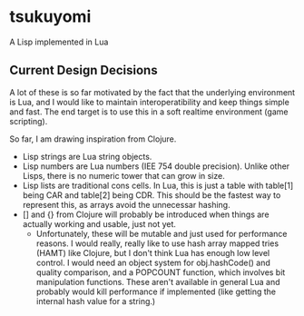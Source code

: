tsukuyomi
=========

A Lisp implemented in Lua

Current Design Decisions
------------------------
A lot of these is so far motivated by the fact that the underlying environment is Lua, and I would like to maintain interoperatibility and keep things simple and fast. The end target is to use this in a soft realtime environment (game scripting).

So far, I am drawing inspiration from Clojure.

* Lisp strings are Lua string objects.
* Lisp numbers are Lua numbers (IEE 754 double precision). Unlike other Lisps, there is no numeric tower that can grow in size.
* Lisp lists are traditional cons cells. In Lua, this is just a table with table[1] being CAR and table[2] being CDR. This should be the fastest way to represent this, as arrays avoid the unnecessar hashing.
* [] and {} from Clojure will probably be introduced when things are actually working and usable, just not yet.
  * Unfortunately, these will be mutable and just used for performance reasons. I would really, really like to use hash array mapped tries (HAMT) like Clojure, but I don't think Lua has enough low level control. I would need an object system for obj.hashCode() and quality comparison, and a POPCOUNT function, which involves bit manipulation functions. These aren't available in general Lua and probably would kill performance if implemented (like getting the internal hash value for a string.)
